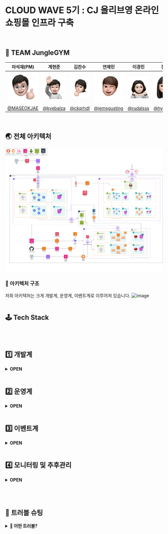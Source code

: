 # CLOUD WAVE 5기 : CJ 올리브영 온라인 쇼핑몰 인프라 구축
<br>

## 📌 TEAM JungleGYM
| 마석재(PM) | 계현준 | 김찬수 | 연제민 | 이경민 | 장현아 |
|:----:|:-----:|:----:|:----:|:-----:|:----:|
| <img src="../images/마석제.jpg" width=150px> | <img src="../images/계현준.jpg" width=150px> | <img src="../images/김찬수.jpg" width=150px> | <img src="../images/연제민.jpg" width=150px> | <img src="../images/이경민.jpg" width=150px> | <img src="../images/장현아.jpg" width=150px> |
| <a href="https://github.com/MASEOKJAE">@MASEOKJAE</a> | <a href="https://github.com/kyebalza">@kyebalza</a> | <a href="https://github.com/ckqrhdl">@ckqrhdl</a> | <a href="https://github.com/jemsgusting">@jemsgusting</a> | <a href="https://github.com/rudalsss">@rudalsss</a> | <a href="https://github.com/hyeonahhh">@hyeonahhh</a> |
<br>

## 🌏 전체 아키텍처
<img src="../images/정글짐_아키텍처.png">
<br>

### 📌 아키텍처 구조
저희 아키텍처는 크게 개발계, 운영계, 이벤트계로 이루어져 있습니다.
![image](https://github.com/user-attachments/assets/c2019b2f-2379-4891-a9b0-dd77e975917a)
<br>
<br>

## 🕹 Tech Stack
</br>
</br>

## 1️⃣ 개발계
<details>
<summary><strong> OPEN </strong></summary>
<div markdown="1">       
</br>

개발겸 QA를 위한 공간으로 자동화된 CI/CD작업이 이루어지도록 구성하였습니다.
</br>
### *✅* Jenkins pipeline

Jenkins 파이프라인은 코드 테스트, 보안 검사(Code & Image Scanning), 컨테이너 이미지 배포까지의 프로세스를 자동화하였습니다.
![image (1)](https://github.com/user-attachments/assets/99f78415-998f-45e9-b775-8a199125e0f1)

- 동작 과정
    - GitHub WebHook이 Jenkins에 HTTP 요청을 보내 파이프라인 실행을 트리거
    - 코드 테스트 : 소스코드 내에서 JUnit 5 + Mockito (Java) 와 npm (Node.js) 테스트 도구를 사용하여 유닛 테스트를 수행
- 보안 관리
    - 코드 보안 검사 : SonarQube를 통해 코드 품질 분석 및 정적 코드 검사를 수행 & Dependency-Check로 오픈소스 라이브러리에서 보안 취약점을 스캔
    - 이미지 보안 검사 (Image Security Scanning) : Trivy를 통해 빌드된 컨테이너 이미지에서 보안 취약점을 검사
    - 보안 검사를 통과한 이미지를 ECR에 푸시, 이후 EKS와 ECS에서 즉시 배포하여 사용가능
</div>
</details>
</br>

## 2️⃣ 운영계
<details>
<summary><strong> OPEN </strong></summary>
<div markdown="1">       
</br>

개발겸 QA를 위한 공간으로 자동화된 CI/CD작업이 이루어지도록 구성하였습니다.
</br>
### ✅ ArgoCD

ArgoCD를 이용하여 GitOps방식으로 EKS에서 GitOps방식으로 애플리케이션을 배포하고 관리하도록 하였습니다.
![image (2)](https://github.com/user-attachments/assets/4794ce19-5a27-461e-b1b0-e4473a7bb89e)

### ✅ EKS

- Multi-AZ(다중 가용 영역)에 배포하여 서비스 가용성이 보장되도록 하였습니다.
- HPA : CPU 사용량을 통해 deployment의 부하를 파악하여 필요한 pod를 늘리도록 하였습니다.
- Karpenter: CPU나 메모리 등의 기준을 통해 node의 부하를 파악하여 필요한 NODE를 늘리도록 하였습니다.
</div>
</details>
</br>

## 3️⃣ 이벤트계
<details>
<summary><strong> OPEN </strong></summary>
<div markdown="1">       
</br>

이벤트 상황에 대비해 부하 분산을 수행하고 비용을 절감할 수 있도록 자동화된 아키텍처로 구성되어 있는 이벤트계를 설계했습니다.
</br>
![image (3)](https://github.com/user-attachments/assets/918207f8-1a0b-461e-acd4-93527f5e58c4)
![image (4)](https://github.com/user-attachments/assets/afa3d32f-0694-44cc-81f1-ff840926d00e)
### ✅ 이벤트계 구성 효과

- 부하 분산 : 운영계와 독립적인 이벤트계를 구성하며 운영계의 부하 부담을 줄였습니다.
- 비용 절감 : IaC 활용하여 이벤트계 필요시 AWS 리소스를 생성 및 해제하며 비용 부담을 줄였습니다.

### ✅ 이벤트계 전체 아키텍처

- EventBridge가 event 시작, 종료 시간을 트리거
- 트리거를 Lambda가 받아 로직을 수행
- event 종료 이후 이벤트계의 DB 데이터를 운영계 DB로 마이그레이션

### ✅ Lambda 내부 동작 과정

- Event 실행용 Lambda
    - Secrets Manager에서 Pem키를 다운받고 Terraform 실행용 EC2 생성
    - SSH 접속 및 Terraform apply 실행
    - 실패시 Slack 알림
- Event 종료용 Lambda
    - Secrets Manager에서 Pem키 다운받고 EC2에 SSH 접속
    - Terraform destroy 실행 및 EC2 삭제
    - 실패시 Slack 알림

### ✅ DMS

- 동작 과정
    - EventBridge에서 DMS 태스크를 실행하도록 트리거
    - DMS는 source에서 target으로 데이터 마이그레이션 수행
- 특징
    - 이벤트계 저장 시 운영계 DB를 스키마로 분리하여 저장
    - 데이터 정합성을 최대한 확보하기 위해 1시간에 한번씩 데이터 마이그레이션 수행

### ✅ ECS

- 비용 효율적이며 관리 부담이 적고 빠르게 배포될 수 있는 ECS를 선택
- Fargate를 선택해 서버리스 환경을 구성했고, 부하 정도에 따라 컨테이너가 자동 확장
</div>
</details>
</br>

## 4️⃣ 모니터링 및 추후관리
<details>
<summary><strong> OPEN </strong></summary>
<div markdown="1">       
</br>
  
![image (5)](https://github.com/user-attachments/assets/51b99d88-46ca-414f-9dab-511dae26777a)

- Prometheus + Grafana : 운영계의 서비스를 담당하는 EKS의 metric data를 수집하고 시각화
- Alertmanager를 통해 Grafana Alert Rule에 따라 에러 및 경고 메시지를 Slack에 실시간으로 알람전송
- CloudWatch + Grafana : 이벤트계 서비스를 담당하는 ECS, Lambda 와 RDS의 metric data를 수집하고 시각화
- Firehose : RDS, 람다, EKS, ECS 등의 이벤트 로그를 S3에 저장 → 추후 Athena를 이용하여 서비스 개선에 도움이 되는 데이터분석을 실행할 예정

</div>
</details>
</br>
</br>
</br>

## 🎯 트러블 슈팅
<details>
<summary><strong>📌 어떤 트러블? </strong></summary>
<div markdown="1">       

#### ❗ 문제상황
  
#### 💡 Solution :
 
#### ✔ 결과

</div>
</details>

<br/>

